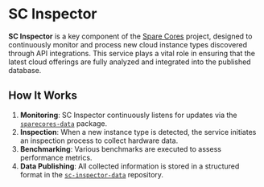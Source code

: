 # SC Inspector

**SC Inspector** is a key component of the [Spare Cores](https://sparecores.com) project, designed to continuously
monitor and process new cloud instance types discovered through API integrations.
This service plays a vital role in ensuring that the latest cloud offerings are fully analyzed and integrated 
into the published database.

## How It Works

1. **Monitoring**: SC Inspector continuously listens for updates via the [`sparecores-data`](https://pypi.org/project/sparecores-data/) package.
2. **Inspection**: When a new instance type is detected, the service initiates an inspection process to collect hardware data.
3. **Benchmarking**: Various benchmarks are executed to assess performance metrics.
4. **Data Publishing**: All collected information is stored in a structured format in the [`sc-inspector-data`](https://github.com/SpareCores/sc-inspector-data) repository.
